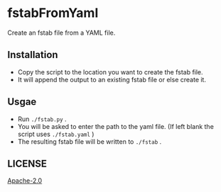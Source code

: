 # fstabFromYaml
Create an fstab file from a YAML file.

## Installation

* Copy the script to the location you want to create the fstab file.
* It will append the output to an existing fstab file or else create it.

## Usgae

* Run `./fstab.py` .
* You will be asked to enter the path to the yaml file.  (If left blank the script uses `./fstab.yaml` )
* The resulting fstab file will be written to `./fstab` .



## LICENSE

[Apache-2.0](https://github.com/LehSeb/fstabFromYaml/blob/main/LICENSE)
